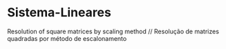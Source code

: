 # Sistema-Lineares
Resolution of square matrices by scaling method // Resolução de matrizes quadradas por método de escalonamento
